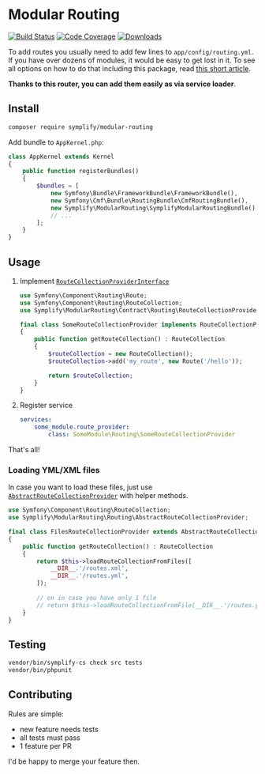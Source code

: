 # Modular Routing

[![Build Status](https://img.shields.io/travis/Symplify/ModularRouting.svg?style=flat-square)](https://travis-ci.org/Symplify/ModularRouting)
[![Code Coverage](https://img.shields.io/scrutinizer/coverage/g/Symplify/ModularRouting.svg?style=flat-square)](https://scrutinizer-ci.com/g/Symplify/ModularRouting)
[![Downloads](https://img.shields.io/packagist/dt/symplify/modular-routing.svg?style=flat-square)](https://packagist.org/packages/symplify/modular-routing)

To add routes you usually need to add few lines to `app/config/routing.yml`. If you have over dozens of modules, it would be easy to get lost in it. To see all options on how to do that including this package, read [this short article](http://www.tomasvotruba.cz/blog/2016/02/25/modular-routing-in-symfony).


**Thanks to this router, you can add them easily as via service loader**.


## Install

```bash
composer require symplify/modular-routing
```

Add bundle to `AppKernel.php`:

```php
class AppKernel extends Kernel
{
    public function registerBundles()
    {
        $bundles = [
            new Symfony\Bundle\FrameworkBundle\FrameworkBundle(),
            new Symfony\Cmf\Bundle\RoutingBundle\CmfRoutingBundle(),
            new Symplify\ModularRouting\SymplifyModularRoutingBundle(),
            // ...
        ];
    }
}
```


## Usage

1. Implement [`RouteCollectionProviderInterface`](src/Contract/Routing/RouteCollectionProviderInterface.php)

    ```php
    use Symfony\Component\Routing\Route;
    use Symfony\Component\Routing\RouteCollection;
    use Symplify\ModularRouting\Contract\Routing\RouteCollectionProviderInterface;
    
    final class SomeRouteCollectionProvider implements RouteCollectionProviderInterface
    {
        public function getRouteCollection() : RouteCollection
        {
            $routeCollection = new RouteCollection();
            $routeCollection->add('my_route', new Route('/hello'));
    
            return $routeCollection;
        }
    }
    ```

2. Register service

    ```yml
    services:
        some_module.route_provider:
            class: SomeModule\Routing\SomeRouteCollectionProvider
    ```

That's all!


### Loading YML/XML files

In case you want to load these files, just use [`AbstractRouteCollectionProvider`](src/Routing/AbstractRouteCollectionProvider.php)
with helper methods.

```php
use Symfony\Component\Routing\RouteCollection;
use Symplify\ModularRouting\Routing\AbstractRouteCollectionProvider;

final class FilesRouteCollectionProvider extends AbstractRouteCollectionProvider
{
    public function getRouteCollection() : RouteCollection
    {
        return $this->loadRouteCollectionFromFiles([
            __DIR__.'/routes.xml',
            __DIR__.'/routes.yml',
        ]);
        
        // on in case you have only 1 file
        // return $this->loadRouteCollectionFromFile(__DIR__.'/routes.yml');
    }
}

```


## Testing

```bash
vendor/bin/symplify-cs check src tests
vendor/bin/phpunit
```


## Contributing

Rules are simple:

- new feature needs tests
- all tests must pass
- 1 feature per PR

I'd be happy to merge your feature then.
